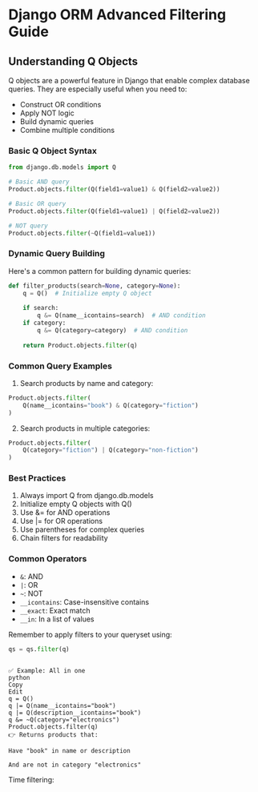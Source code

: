 # Django ORM Advanced Filtering Guide

## Understanding Q Objects

Q objects are a powerful feature in Django that enable complex database queries. They are especially useful when you need to:

- Construct OR conditions
- Apply NOT logic
- Build dynamic queries
- Combine multiple conditions

### Basic Q Object Syntax

```python
from django.db.models import Q

# Basic AND query
Product.objects.filter(Q(field1=value1) & Q(field2=value2))

# Basic OR query
Product.objects.filter(Q(field1=value1) | Q(field2=value2))

# NOT query
Product.objects.filter(~Q(field1=value1))
```

### Dynamic Query Building

Here's a common pattern for building dynamic queries:

```python
def filter_products(search=None, category=None):
    q = Q()  # Initialize empty Q object
    
    if search:
        q &= Q(name__icontains=search)  # AND condition
    if category:
        q &= Q(category=category)  # AND condition
    
    return Product.objects.filter(q)
```

### Common Query Examples

1. Search products by name and category:
```python
Product.objects.filter(
    Q(name__icontains="book") & Q(category="fiction")
)
```

2. Search products in multiple categories:
```python
Product.objects.filter(
    Q(category="fiction") | Q(category="non-fiction")
)
```

### Best Practices

1. Always import Q from django.db.models
2. Initialize empty Q objects with Q()
3. Use &= for AND operations
4. Use |= for OR operations
5. Use parentheses for complex queries
6. Chain filters for readability

### Common Operators

- `&`: AND
- `|`: OR
- `~`: NOT
- `__icontains`: Case-insensitive contains
- `__exact`: Exact match
- `__in`: In a list of values

Remember to apply filters to your queryset using:
```python
qs = qs.filter(q)
```

```

✅ Example: All in one
python
Copy
Edit
q = Q()
q |= Q(name__icontains="book")
q |= Q(description__icontains="book")
q &= ~Q(category="electronics")
Product.objects.filter(q)
👉 Returns products that:

Have "book" in name or description

And are not in category "electronics"
```
Time filtering:
